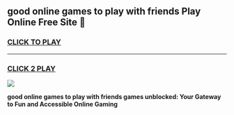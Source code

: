 
## good online games to play with friends Play Online Free Site 👋
<h3>
<a href="https://download.freeplayer.one?title=good_online_games_to_play_with_friends&ref=21F">CLICK TO PLAY</a></h3>
<hr>

<h3>
<a href="https://download.freeplayer.one?title=good_online_games_to_play_with_friends&ref=21F">CLICK 2 PLAY</a>
  
</h3>

<a href="https://download.freeplayer.one?title=good_online_games_to_play_with_friends&ref=21F"><img src="https://cdnb.artstation.com/p/assets/images/images/032/539/853/original/anto-thomas-button-gif.gif"></a>


**good online games to play with friends games unblocked: Your Gateway to Fun and Accessible Online Gaming**
